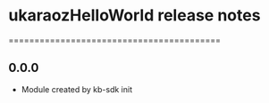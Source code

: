 # ukaraozHelloWorld release notes
=========================================

0.0.0
-----
* Module created by kb-sdk init
